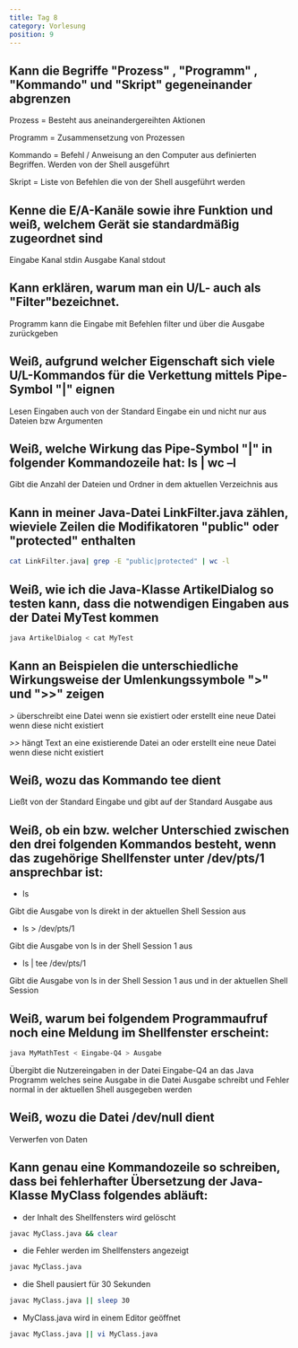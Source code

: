 ```yaml
---
title: Tag 8
category: Vorlesung
position: 9
---
```

## Kann die Begriffe "Prozess" , "Programm" , "Kommando" und "Skript" gegeneinander abgrenzen

Prozess = Besteht aus aneinandergereihten Aktionen

Programm = Zusammensetzung von Prozessen

Kommando = Befehl / Anweisung an den Computer aus definierten Begriffen. Werden von der Shell ausgeführt

Skript = Liste von Befehlen die von der Shell ausgeführt werden

## Kenne die E/A-Kanäle sowie ihre Funktion und weiß, welchem Gerät sie standardmäßig zugeordnet sind

Eingabe Kanal stdin
Ausgabe Kanal stdout

## Kann erklären, warum man ein U/L- auch als "Filter"bezeichnet.

Programm kann die Eingabe mit Befehlen filter und über die Ausgabe zurückgeben

## Weiß, aufgrund welcher Eigenschaft sich viele U/L-Kommandos für die Verkettung mittels Pipe-Symbol "|" eignen

Lesen Eingaben auch von der Standard Eingabe ein und nicht nur aus Dateien bzw Argumenten

## Weiß, welche Wirkung das Pipe-Symbol "|" in folgender Kommandozeile hat: ls | wc –l

Gibt die Anzahl der Dateien und Ordner in dem aktuellen Verzeichnis aus

## Kann in meiner Java-Datei LinkFilter.java zählen, wieviele Zeilen die Modifikatoren "public" oder "protected" enthalten

```bash
cat LinkFilter.java| grep -E "public|protected" | wc -l
```

## Weiß, wie ich die Java-Klasse ArtikelDialog so testen kann, dass die notwendigen Eingaben aus der Datei MyTest kommen

```bash
java ArtikelDialog < cat MyTest
```

## Kann an Beispielen die unterschiedliche Wirkungsweise der Umlenkungssymbole ">" und ">>" zeigen

*>* überschreibt eine Datei wenn sie existiert oder erstellt eine neue Datei wenn diese nicht existiert

*>>* hängt Text an eine existierende Datei an oder erstellt eine neue Datei wenn diese nicht existiert

## Weiß, wozu das Kommando tee dient

Ließt von der Standard Eingabe und gibt auf der Standard Ausgabe aus

## Weiß, ob ein bzw. welcher Unterschied zwischen den drei folgenden Kommandos besteht, wenn das zugehörige Shellfenster unter /dev/pts/1 ansprechbar ist:

- ls

Gibt die Ausgabe von ls direkt in der aktuellen Shell Session aus

- ls > /dev/pts/1

Gibt die Ausgabe von ls in der Shell Session 1 aus

- ls | tee /dev/pts/1

Gibt die Ausgabe von ls in der Shell Session 1 aus und in der aktuellen Shell Session

## Weiß, warum bei folgendem Programmaufruf noch eine Meldung im Shellfenster erscheint:

```bash
java MyMathTest < Eingabe-Q4 > Ausgabe
```

Übergibt die Nutzereingaben in der Datei Eingabe-Q4 an das Java Programm welches seine Ausgabe in die Datei Ausgabe schreibt und Fehler normal in der aktuellen Shell ausgegeben werden

## Weiß, wozu die Datei /dev/null dient

Verwerfen von Daten

## Kann genau eine Kommandozeile so schreiben, dass bei fehlerhafter Übersetzung der Java-Klasse MyClass folgendes abläuft:

- der Inhalt des Shellfensters wird gelöscht

```bash
javac MyClass.java && clear
````

- die Fehler werden im Shellfensters angezeigt

```bash
javac MyClass.java
```

- die Shell pausiert für 30 Sekunden

```bash
javac MyClass.java || sleep 30
```

- MyClass.java wird in einem Editor geöffnet

```bash
javac MyClass.java || vi MyClass.java
```